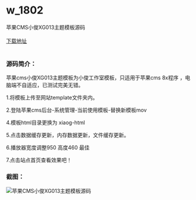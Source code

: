 # w_1802
苹果CMS小俊XG013主题模板源码
<br/></br>
[下载地址](https://www.uuid2.com/1802.html "下载地址")
<br/></br>
<h3>源码简介：</h3>
<p>苹果cms小俊XG013主题模板为小俊工作室模板，只适用于苹果cms 8x程序 ，电脑端不自适应，已测试完美无错。<p>
<p>1.将模板上传至网站template文件夹内。<p>
<p>2.登陆苹果cms后台-系统管理-当前使用模板-替换新模板mov<p>
<p>4.模板html目录更换为 xiaog-html<p>
<p>5.点击数据缓存更新，内存数据更新，文件缓存更新。<p>
<p>6.播放器宽度调整950 高度460 最佳<p>
<p>7.点击站点首页查看效果吧！<p>
<h3>截图：</h3>
<img src="https://www.uuid2.com/wp-content/uploads/img/202111/16bedfa297.jpg" alt="苹果CMS小俊XG013主题模板源码">
